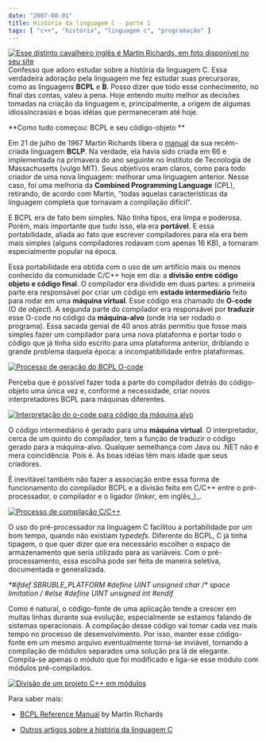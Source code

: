 ```yaml
---
date: "2007-08-01"
title: História da linguagem C - parte 1
tags: [ "c++", "história", "linguagem c", "programação" ]
---
```


[![Esse distinto cavalheiro inglês é Martin Richards, em foto disponível no seu site](http://i.imgur.com/LBgZ4bf.gif)](http://www.cl.cam.ac.uk/~mr10/)Confesso que adoro estudar sobre a história da linguagem C. Essa verdadeira adoração pela linguagem me fez estudar suas precursoras, como as linguagens **BCPL** e **B**. Posso dizer que todo esse conhecimento, no final das contas, valeu a pena. Hoje entendo muito melhor as decisões tomadas na criação da linguagem e, principalmente, a origem de algumas idiossincrasias e boas idéias que permaneceram até hoje.

**Como tudo começou: BCPL e seu código-objeto **

Em 21 de julho de 1967 Martin Richards libera o [manual](http://cm.bell-labs.com/cm/cs/who/dmr/bcpl.pdf) da sua recém-criada linguagem **BCLP**. Na verdade, ela havia sido criada em 66 e implementada na primavera do ano seguinte no Instituto de Tecnologia de Massachusetts (vulgo MIT). Seus objetivos eram claros, como para todo criador de uma nova linguagem: melhorar uma linguagem anterior. Nesse caso, foi uma melhoria da **Combined Programming Language** (CPL), retirando, de acordo com Martin, "todas aquelas características da linguagem completa que tornavam a compilação difícil".



E BCPL era de fato bem simples. Não tinha tipos, era limpa e poderosa. Porém, mais importante que tudo isso, ela era **portável**. E essa portabilidade, aliada ao fato que escrever compiladores para ela era bem mais simples (alguns compiladores rodavam com apenas 16 KB), a tornaram especialmente popular na época.

Essa portabilidade era obtida com o uso de um artifício mais ou menos conhecido da comunidade C/C++ hoje em dia: a **divisão entre código objeto e código final**. O compilador era dividido em duas partes: a primeira parte era responsável por criar um código em **estado intermediário** feito para rodar em uma **máquina virtual**. Esse código era chamado de **O-code** (O de _object_). A segunda parte do compilador era responsável por **traduzir** esse O-code no código da **máquina-alvo** (onde iria ser rodado o programa). Essa sacada genial de 40 anos atrás permitiu que fosse mais simples fazer um compilador para uma nova plataforma e portar todo o código que já tinha sido escrito para uma plataforma anterior, driblando o grande problema daquela época: a incompatibilidade entre plataformas.

[![Processo de geração do BCPL O-code](http://i.imgur.com/Q2DtdPc.gif)](/images/bcpl-o-code.gif)[ ](/images/bcpl-o-code.gif)[](/images/bcpl-o-code.gif)[](/images/bcpl-o-code.gif)

Perceba que é possível fazer toda a parte do compilador detrás do código-objeto uma única vez e, conforme a necessidade, criar novos interpretadores BCPL para máquinas diferentes.

[![Interpretação do o-code para código da máquina alvo](http://i.imgur.com/qqhrhOR.gif)](/images/bcpl-target-machine.gif)

O código intermediário é gerado para uma **máquina virtual**. O interpretador, cerca de um quinto do compilador, tem a função de traduzir o código gerado para a máquina-alvo. Qualquer semelhança com Java ou .NET não é mera coincidência. Pois é. As boas idéias têm mais idade que seus criadores.

É inevitável também não fazer a associação entre essa forma de funcionamento do compilador BCPL e a divisão feita em C/C++ entre o pré-processador, o compilador e o ligador (_linker_, em inglês_)_.

[![Processo de compilação C/C++](http://i.imgur.com/KJqJOkc.gif)](/images/cpp-o-code.gif)

O uso do pré-processador na linguagem C facilitou a portabilidade por um bom tempo, quando não existiam _typedefs._ Diferente do BCPL, C já tinha tipagem, o que quer dizer que era necessário escolher o espaço de armazenamento que seria utilizado para as variáveis. Com o pré-processamento, essa escolha pode ser feita de maneira seletiva, documentada e generalizada.

_**#ifdef SBRUBLE_PLATFORM
#define UINT unsigned char /* space limitation */
#else
#define UINT unsigned int
#endif**_

Como é natural, o código-fonte de uma aplicação tende a crescer em muitas linhas durante sua evolução, especialmente se estamos falando de sistemas operacionais. A compilação desse código vai tomar cada vez mais tempo no processo de desenvolvimento. Por isso, manter esse código-fonte em um mesmo arquivo eventualmente torna-se inviável, tornando a compilação de módulos separados uma solução pra lá de elegante. Compila-se apenas o módulo que foi modificado e liga-se esse módulo com módulos pré-compilados.

[![Divisão de um projeto C++ em módulos](http://i.imgur.com/Kd2iKCC.png)](/images/cpp-modules.png)

Para saber mais:[](http://cm.bell-labs.com/cm/cs/who/dmr/bcpl.html)



	
  * [BCPL Reference Manual](http://cm.bell-labs.com/cm/cs/who/dmr/bcpl.html) by Martin Richards

	
  * [Outros artigos sobre a história da linguagem C](http://www.caloni.com.br/search/historia%20da%20linguagem%20c%20-%20parte)


